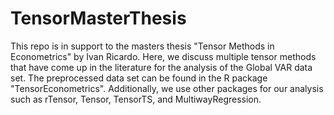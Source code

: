 # TensorMasterThesis

This repo is in support to the masters thesis "Tensor Methods in Econometrics" by Ivan Ricardo.
Here, we discuss multiple tensor methods that have come up in the literature for the analysis of
the Global VAR data set. The preprocessed data set can be found in the R package "TensorEconometrics".
Additionally, we use other packages for our analysis such as rTensor, Tensor, TensorTS, and 
MultiwayRegression.
